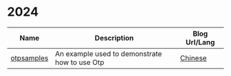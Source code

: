 # 2024


| Name      | Description | Blog Url/Lang |
| ----------- | ----------- |----------- |
| [otpsamples](https://github.com/catcherwong-archive/2024/tree/main/otpsamples)   | An example used to demonstrate how to use Otp | [Chinese](https://mp.weixin.qq.com/s/CnjgtWrfQKol1_Wt8YN7yg) |

